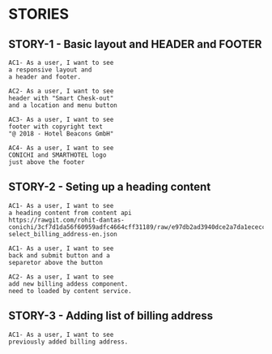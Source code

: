 # STORIES

## STORY-1 - Basic layout and HEADER and FOOTER

```
AC1- As a user, I want to see
a responsive layout and
a header and footer.

AC2- As a user, I want to see
header with "Smart Chesk-out"
and a location and menu button

AC3- As a user, I want to see
footer with copyright text
"@ 2018 - Hotel Beacons GmbH"

AC4- As a user, I want to see
CONICHI and SMARTHOTEL logo
just above the footer

```

## STORY-2 - Seting up a heading content

```
AC1- As a user, I want to see
a heading content from content api
https://rawgit.com/rohit-dantas-conichi/3cf7d1da56f60959adfc4664cff31189/raw/e97db2ad3940dce2a7da1ececcc1375b1f46311d/page-select_billing_address-en.json

AC1- As a user, I want to see
back and submit button and a
separetor above the button

AC2- As a user, I want to see
add new billing addess component.
need to loaded by content service.
```

## STORY-3 - Adding list of billing address

```
AC1- As a user, I want to see
previously added billing address.
```
